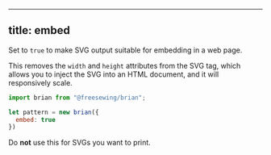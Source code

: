 ***

## title: embed

Set to `true` to make SVG output suitable for embedding in a web page.

This removes the `width` and `height` attributes from the SVG tag, which allows
you to inject the SVG into an HTML document, and it will responsively scale.

```js
import brian from "@freesewing/brian";

let pattern = new brian({
  embed: true
})
```

<Warning>

Do **not** use this for SVGs you want to print.

</Warning>
